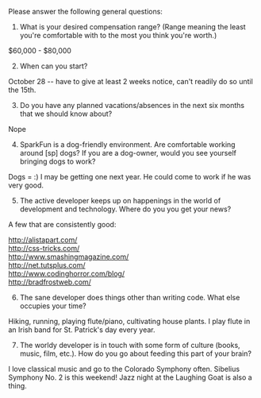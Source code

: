 Please answer the following general questions:

1. What is your desired compensation range? (Range meaning the least you're comfortable with to the most you think you're worth.)

  $60,000 - $80,000

2. When can you start?

  October 28 -- have to give at least 2 weeks notice, can't readily do so until the 15th.

3. Do you have any planned vacations/absences in the next six months that we should know about?
 
  Nope

4. SparkFun is a dog-friendly environment. Are comfortable working around [sp] dogs? If you are a dog-owner, would you see yourself bringing dogs to work?
 
  Dogs = :) I may be getting one next year. He could come to work if he was very good.

5. The active developer keeps up on happenings in the world of development and technology. Where do you you get your news?
 
  A few that are consistently good:
  
  http://alistapart.com/  
  http://css-tricks.com/  
  http://www.smashingmagazine.com/  
  http://net.tutsplus.com/  
  http://www.codinghorror.com/blog/  
  http://bradfrostweb.com/  


6. The sane developer does things other than writing code. What else occupies your time?
 
  Hiking, running, playing flute/piano, cultivating house plants. I play flute in an Irish band for St. Patrick's day every year.

7. The worldy developer is in touch with some form of culture (books, music, film, etc.). How do you go about feeding this part of your brain?
 
  I love classical music and go to the Colorado Symphony often. Sibelius Symphony No. 2 is this weekend! Jazz night at the Laughing Goat is also a thing.

